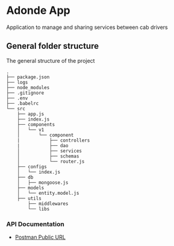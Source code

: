 # Adonde App

Application to manage and sharing services between cab drivers

## General folder structure

The general structure of the project

```
.
├── package.json
├── logs
├── node_modules
├── .gitignore
├── .env
├── .babelrc
└── src
    ├── app.js
    ├── index.js
    ├── components
    │   └── v1
    │       └── component
    |           ├── controllers
    |           ├── dao
    │           ├── services
    │           ├── schemas
    │           └── router.js
    ├── configs
    │   └── index.js
    ├── db
    │   ├── mongoose.js
    ├── models
    │   └── entity.model.js
    ├── utils
        ├── middlewares
        └── libs
```

### API Documentation

- [Postman Public URL](https://documenter.getpostman.com/view/17627782/UUxwBoPu)
